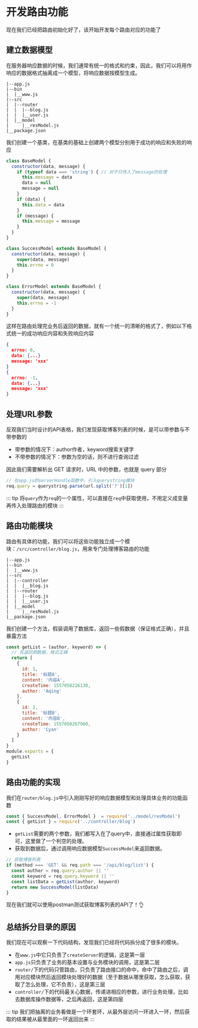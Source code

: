 # 开发路由功能

现在我们已经把路由初始化好了，该开始开发每个路由对应的功能了

## 建立数据模型

在服务器响应数据的时候，我们通常有统一的格式和约束，因此，我们可以将用作响应的数据格式抽离成一个模型，将响应数据按模型生成。

```tree
|--app.js
|--bin
|  |__www.js
|--src
|  |--router
|  |  |--blog.js
|  |  |__user.js
|  |__model
|     |__resModel.js
|__package.json
```

我们创建一个基类，在基类的基础上创建两个模型分别用于成功的响应和失败的响应

```js
class BaseModel {
  constructor(data, message) {
    if (typeof data === 'string') { // 对于只传入了message的处理
      this.message = data
      data = null
      message = null
    }
    if (data) {
      this.data = data
    }
    if (message) {
      this.message = message
    }
  }
}

class SuccessModel extends BaseModel {
  constructor(data, message) {
    super(data, message)
    this.errno = 0
  }
}

class ErrorModel extends BaseModel {
  constructor(data, message) {
    super(data, message)
    this.errno = -1
  }
}
```

这样在路由处理完业务后返回的数据，就有一个统一的清晰的格式了，例如以下格式统一的成功响应内容和失败响应内容

```json
{
  errno: 0,
  data: {...}
  message: 'xxx'
}
{
  errno: -1,
  data: {...}
  message: 'xxx'
}
```

## 处理URL参数

反观我们当时设计的API表格，我们发现获取博客列表的时候，是可以带参数与不带参数的

- 带参数的情况下：author作者，keyword搜索关键字
- 不带参数的情况下：参数为空的话，则不进行查询过滤

因此我们需要解析出 GET  请求时，URL 中的参数，也就是 query 部分

```js
// 在app.js的serverHandle函数中，引入querystring模块
req.query = querystring.parse(url.split('?')[1])
```

::: tip
将`query`作为`req`的一个属性，可以直接在`req`中获取使用，不用定义成变量再传入处理路由的模块
:::

## 路由功能模块

路由有具体的功能，我们可以将这些功能独立成一个模块：`/src/controller/blog.js`，用来专门处理博客路由的功能

```tree
|--app.js
|--bin
|  |__www.js
|--src
|  |--controller
|  |  |__blog.js
|  |--router
|  |  |--blog.js
|  |  |__user.js
|  |__model
|     |__resModel.js
|__package.json
```

我们创建一个方法，假装调用了数据库，返回一些假数据（保证格式正确），并且暴露方法

```js
const getList = (author, keyword) => {
  // 先返回假数据，格式正确
  return [
    {
      id: 1,
      title: '标题A',
      content: '内容A',
      createTime: 1557058226130,
      author: 'Aqing'
    },
    {
      id: 2,
      title: '标题B',
      content: '内容B',
      createTime: 1557058267960,
      author: 'Cyan'
    }
  ]
}
module.exports = {
  getList
}
```

## 路由功能的实现

我们在`router/blog.js`中引入刚刚写好的响应数据模型和处理具体业务的功能函数

```js
const { SuccessModel, ErrorModel }  = require('../model/resModel')
const { getList } = require('../controller/blog')
```

- `getList`需要的两个参数，我们都写入在了query中，直接通过属性获取即可，这里做了一个判空的处理。
- 获取到数据后，通过调用响应数据模型`SuccessModel`来返回数据。

```js
// 获取博客列表
if (method === 'GET' && req.path === '/api/blog/list') {
  const author = req.query.author || ''
  const keyword = req.query.keyword || ''
  const listData = getList(author, keyword)
  return new SuccessModel(listData)
}
```

现在我们就可以使用postman测试获取博客列表的API了！:ok_hand:

## 总结拆分目录的原因

我们现在可以观察一下代码结构，发现我们已经将代码拆分成了很多的模块。

- 在`www.js`中它只负责了`createServer`的逻辑，这是第一层
- `app.js`只负责了业务的基本设置与业务模块的调用，这是第二层
- `router/`下的代码只管路由，只负责了路由接口的命中，命中了路由之后，调用对应模块然后返回模块处理好的数据（至于数据从哪里获取，怎么获取，获取了怎么处理，它不负责），这是第三层
- `controller/`下的代码最关心数据，传递进相应的参数，进行业务处理，比如去数据库操作数据等，之后再返回，这是第四层

::: tip
我们把抽离的业务看做是一个环套环，从最外层访问一环进入一环，然后获取的结果被从最里面的一环返回出来
:::